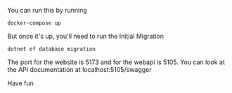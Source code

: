 You can run this by running

`docker-compose up`

But once it's up, you'll need to run the Initial Migration

`dotnet ef database migration`

The port for the website is 5173 and for the webapi is 5105. You can look at the API documentation at localhost:5105/swagger

Have fun